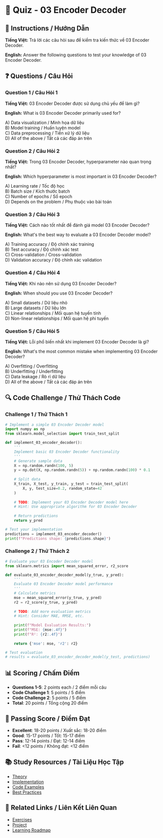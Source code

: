 # 🧠 Quiz - 03 Encoder Decoder

## 📝 Instructions / Hướng Dẫn

**Tiếng Việt:** Trả lời các câu hỏi sau để kiểm tra kiến thức về 03 Encoder Decoder.

**English:** Answer the following questions to test your knowledge of 03 Encoder Decoder.

## ❓ Questions / Câu Hỏi

### Question 1 / Câu Hỏi 1
**Tiếng Việt:** 03 Encoder Decoder được sử dụng chủ yếu để làm gì?

**English:** What is 03 Encoder Decoder primarily used for?

A) Data visualization / Minh họa dữ liệu  
B) Model training / Huấn luyện model  
C) Data preprocessing / Tiền xử lý dữ liệu  
D) All of the above / Tất cả các đáp án trên

### Question 2 / Câu Hỏi 2
**Tiếng Việt:** Trong 03 Encoder Decoder, hyperparameter nào quan trọng nhất?

**English:** Which hyperparameter is most important in 03 Encoder Decoder?

A) Learning rate / Tốc độ học  
B) Batch size / Kích thước batch  
C) Number of epochs / Số epoch  
D) Depends on the problem / Phụ thuộc vào bài toán

### Question 3 / Câu Hỏi 3
**Tiếng Việt:** Cách nào tốt nhất để đánh giá model 03 Encoder Decoder?

**English:** What's the best way to evaluate a 03 Encoder Decoder model?

A) Training accuracy / Độ chính xác training  
B) Test accuracy / Độ chính xác test  
C) Cross-validation / Cross-validation  
D) Validation accuracy / Độ chính xác validation

### Question 4 / Câu Hỏi 4
**Tiếng Việt:** Khi nào nên sử dụng 03 Encoder Decoder?

**English:** When should you use 03 Encoder Decoder?

A) Small datasets / Dữ liệu nhỏ  
B) Large datasets / Dữ liệu lớn  
C) Linear relationships / Mối quan hệ tuyến tính  
D) Non-linear relationships / Mối quan hệ phi tuyến

### Question 5 / Câu Hỏi 5
**Tiếng Việt:** Lỗi phổ biến nhất khi implement 03 Encoder Decoder là gì?

**English:** What's the most common mistake when implementing 03 Encoder Decoder?

A) Overfitting / Overfitting  
B) Underfitting / Underfitting  
C) Data leakage / Rò rỉ dữ liệu  
D) All of the above / Tất cả các đáp án trên

## 🔍 Code Challenge / Thử Thách Code

### Challenge 1 / Thử Thách 1
```python
# Implement a simple 03 Encoder Decoder model
import numpy as np
from sklearn.model_selection import train_test_split

def implement_03_encoder_decoder():
    '''
    Implement basic 03 Encoder Decoder functionality
    '''
    # Generate sample data
    X = np.random.randn(100, 5)
    y = np.dot(X, np.random.randn(5)) + np.random.randn(100) * 0.1
    
    # Split data
    X_train, X_test, y_train, y_test = train_test_split(
        X, y, test_size=0.2, random_state=42
    )
    
    # TODO: Implement your 03 Encoder Decoder model here
    # Hint: Use appropriate algorithm for 03 Encoder Decoder
    
    # Return predictions
    return y_pred

# Test your implementation
predictions = implement_03_encoder_decoder()
print(f"Predictions shape: {predictions.shape}")
```

### Challenge 2 / Thử Thách 2
```python
# Evaluate your 03 Encoder Decoder model
from sklearn.metrics import mean_squared_error, r2_score

def evaluate_03_encoder_decoder_model(y_true, y_pred):
    '''
    Evaluate 03 Encoder Decoder model performance
    '''
    # Calculate metrics
    mse = mean_squared_error(y_true, y_pred)
    r2 = r2_score(y_true, y_pred)
    
    # TODO: Add more evaluation metrics
    # Hint: Consider MAE, RMSE, etc.
    
    print(f"Model Evaluation Results:")
    print(f"MSE: {mse:.4f}")
    print(f"R²: {r2:.4f}")
    
    return {'mse': mse, 'r2': r2}

# Test evaluation
# results = evaluate_03_encoder_decoder_model(y_test, predictions)
```

## 📊 Scoring / Chấm Điểm

- **Questions 1-5**: 2 points each / 2 điểm mỗi câu
- **Code Challenge 1**: 5 points / 5 điểm
- **Code Challenge 2**: 5 points / 5 điểm
- **Total**: 20 points / Tổng cộng 20 điểm

## 🎯 Passing Score / Điểm Đạt

- **Excellent**: 18-20 points / Xuất sắc: 18-20 điểm
- **Good**: 15-17 points / Tốt: 15-17 điểm  
- **Pass**: 12-14 points / Đạt: 12-14 điểm
- **Fail**: <12 points / Không đạt: <12 điểm

## 📚 Study Resources / Tài Liệu Học Tập

- [Theory](./THEORY_03_encoder_decoder.md)
- [Implementation](./IMPLEMENTATION_03_encoder_decoder.md)
- [Code Examples](./CODE_EXAMPLES_03_encoder_decoder.md)
- [Best Practices](./BEST_PRACTICES_03_encoder_decoder.md)

## 🔗 Related Links / Liên Kết Liên Quan

- [Exercises](./EXERCISES_03_encoder_decoder.md)
- [Project](./PROJECT_03_encoder_decoder.md)
- [Learning Roadmap](./LEARNING_ROADMAP_03_encoder_decoder.md)
